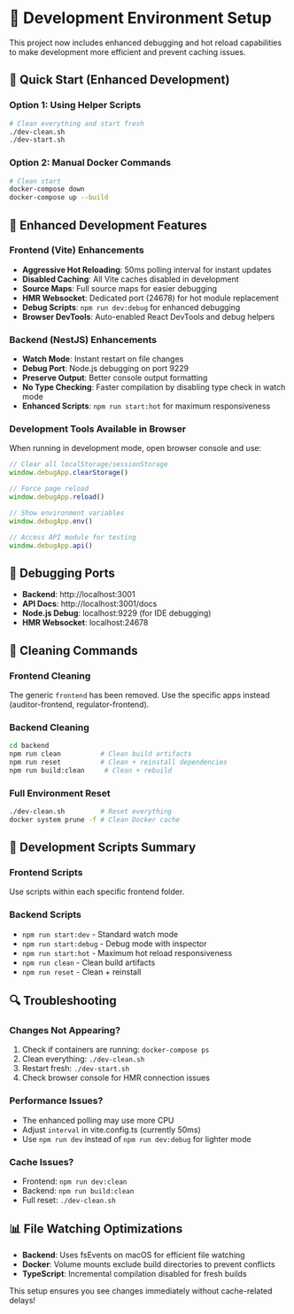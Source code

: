 # 🔧 Development Environment Setup

This project now includes enhanced debugging and hot reload capabilities to make development more efficient and prevent caching issues.

## 🚀 Quick Start (Enhanced Development)

### Option 1: Using Helper Scripts
```bash
# Clean everything and start fresh
./dev-clean.sh
./dev-start.sh
```

### Option 2: Manual Docker Commands
```bash
# Clean start
docker-compose down
docker-compose up --build
```

## 🔧 Enhanced Development Features

### Frontend (Vite) Enhancements
- **Aggressive Hot Reloading**: 50ms polling interval for instant updates
- **Disabled Caching**: All Vite caches disabled in development
- **Source Maps**: Full source maps for easier debugging
- **HMR Websocket**: Dedicated port (24678) for hot module replacement
- **Debug Scripts**: `npm run dev:debug` for enhanced debugging
- **Browser DevTools**: Auto-enabled React DevTools and debug helpers

### Backend (NestJS) Enhancements
- **Watch Mode**: Instant restart on file changes
- **Debug Port**: Node.js debugging on port 9229
- **Preserve Output**: Better console output formatting
- **No Type Checking**: Faster compilation by disabling type check in watch mode
- **Enhanced Scripts**: `npm run start:hot` for maximum responsiveness

### Development Tools Available in Browser
When running in development mode, open browser console and use:
```javascript
// Clear all localStorage/sessionStorage
window.debugApp.clearStorage()

// Force page reload
window.debugApp.reload()

// Show environment variables
window.debugApp.env()

// Access API module for testing
window.debugApp.api()
```

## 🐛 Debugging Ports
- **Backend**: http://localhost:3001
- **API Docs**: http://localhost:3001/docs
- **Node.js Debug**: localhost:9229 (for IDE debugging)
- **HMR Websocket**: localhost:24678

## 🧹 Cleaning Commands

### Frontend Cleaning
The generic `frontend` has been removed. Use the specific apps instead (auditor-frontend, regulator-frontend).

### Backend Cleaning
```bash
cd backend
npm run clean          # Clean build artifacts
npm run reset          # Clean + reinstall dependencies
npm run build:clean     # Clean + rebuild
```

### Full Environment Reset
```bash
./dev-clean.sh         # Reset everything
docker system prune -f # Clean Docker cache
```

## 📝 Development Scripts Summary

### Frontend Scripts
Use scripts within each specific frontend folder.

### Backend Scripts
- `npm run start:dev` - Standard watch mode
- `npm run start:debug` - Debug mode with inspector
- `npm run start:hot` - Maximum hot reload responsiveness
- `npm run clean` - Clean build artifacts
- `npm run reset` - Clean + reinstall

## 🔍 Troubleshooting

### Changes Not Appearing?
1. Check if containers are running: `docker-compose ps`
2. Clean everything: `./dev-clean.sh`
3. Restart fresh: `./dev-start.sh`
4. Check browser console for HMR connection issues

### Performance Issues?
- The enhanced polling may use more CPU
- Adjust `interval` in vite.config.ts (currently 50ms)
- Use `npm run dev` instead of `npm run dev:debug` for lighter mode

### Cache Issues?
- Frontend: `npm run dev:clean`
- Backend: `npm run build:clean`
- Full reset: `./dev-clean.sh`

## 📊 File Watching Optimizations
- **Backend**: Uses fsEvents on macOS for efficient file watching
- **Docker**: Volume mounts exclude build directories to prevent conflicts
- **TypeScript**: Incremental compilation disabled for fresh builds

This setup ensures you see changes immediately without cache-related delays!
